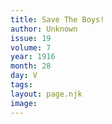 ```yaml
---
title: Save The Boys!
author: Unknown
issue: 19
volume: 7
year: 1916
month: 28
day: V
tags:
layout: page.njk
image:
---
```


